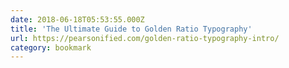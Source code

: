 ```yaml
---
date: 2018-06-18T05:53:55.000Z
title: 'The Ultimate Guide to Golden Ratio Typography'
url: https://pearsonified.com/golden-ratio-typography-intro/
category: bookmark
---
```


